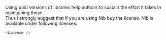Using paid versions of libraries help authors to sustain the effort it takes in maintaining those.
<br />
Thus I strongly suggest that if you are using Nib buy the license. Nib is available under following licenses:

```js
<License />
```

